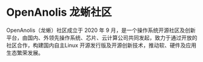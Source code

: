 # OpenAnolis 龙蜥社区

OpenAnolis（龙蜥）社区成立于 2020 年 9 月，是一个操作系统开源社区及创新平台，由国内、外领先操作系统、芯片、云计算公司共同发起，致力于通过开放的社区合作，构建国内自主Linux 开源发行版及开源创新技术，推动软、硬件及应用生态繁荣发展。
